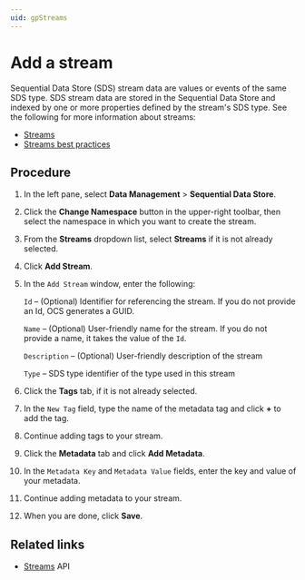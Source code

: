 ```yaml
---
uid: gpStreams
---
```


# Add a stream

Sequential Data Store (SDS) stream data are values or events of the same SDS type. SDS stream data are stored in the Sequential Data Store and indexed by one or more properties defined by the stream's SDS type. See the following for more information about streams:

- [Streams](xref:ccStreams)
- [Streams best practices](xref:bpStreams)

## Procedure

1. In the left pane, select **Data Management** > **Sequential Data Store**.

1. Click the **Change Namespace** button in the upper-right toolbar, then select the namespace in which you want to create the stream.
   
1. From the **Streams** dropdown list, select **Streams** if it is not already selected.
 
1. Click **Add Stream**.

1. In the `Add Stream` window, enter the following:

   `Id` &ndash; (Optional) Identifier for referencing the stream. If you do not provide an Id, OCS generates a GUID.
   
   `Name` &ndash; (Optional) User-friendly name for the stream. If you do not provide a name, it takes the value of the `Id`. 
   
   `Description` &ndash; (Optional) User-friendly description of the stream
   
   `Type` &ndash; SDS type identifier of the type used in this stream 

1. Click the **Tags** tab, if it is not already selected.

1. In the `New Tag` field, type the name of the metadata tag and click **+** to add the tag. 

1. Continue adding tags to your stream.

1. Click the **Metadata** tab and click **Add Metadata**.

1. In the `Metadata Key` and `Metadata Value` fields, enter the key and value of your metadata.

1. Continue adding metadata to your stream.

1. When you are done, click **Save**.

## Related links

- [Streams](xref:sds-streams) API
